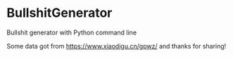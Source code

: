 # BullshitGenerator
Bullshit generator with Python command line

Some data got from https://www.xiaodigu.cn/gpwz/ and thanks for sharing! 
